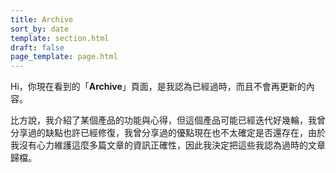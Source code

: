 ```yaml
---
title: Archive
sort_by: date
template: section.html
draft: false
page_template: page.html
---
```


Hi，你現在看到的「**Archive**」頁面，是我認為已經過時，而且不會再更新的內容。

比方說，我介紹了某個產品的功能與心得，但這個產品可能已經迭代好幾輪，我曾分享過的缺點也許已經修復，我曾分享過的優點現在也不太確定是否還存在，由於我沒有心力維護這麼多篇文章的資訊正確性，因此我決定把這些我認為過時的文章歸檔。